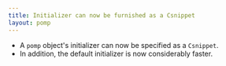 ```yaml
---
title: Initializer can now be furnished as a Csnippet
layout: pomp
---
```


- A `pomp` object's initializer can now be specified as a `Csnippet`.
- In addition, the default initializer is now considerably faster.
